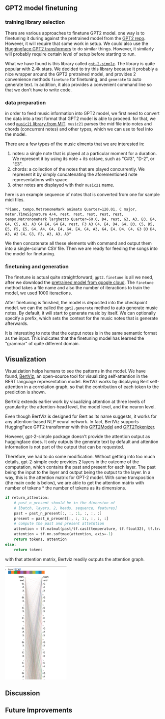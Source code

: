 

## GPT2 model finetuning

### training library selection

There are various approaches to finetune GPT2 model. one way is to finetuning it during against the pretrained model from the [GPT2 repo](git@github.com:jackxxu/gpt2_music.git). However, it will require that some work in setup. We could also use the [Huggingface GPT2 transformers](https://huggingface.co/transformers/model_doc/gpt2.html) to do similar things. However, it similarly will probably require certain level of setup before starting to run. 

What we have found is this library called [`gpt-2-simple`](https://github.com/minimaxir/gpt-2-simple). The library is quite popular with 2.4k stars. We decided to try this library because it probably a nice wrapper around the GPT2 pretrained model, and provides 2 convenience methods `finetune` for finetuning, and `generate` to auto generate text. In addition, it also provides a convenient command line so that we don't have to write code.


### data preparation

in order to feed music information into GPT2 model, we first need to convert the data into a text format that GPT2 model is able to proceed. for that, we used [`music21` library from MIT](http://web.mit.edu/music21/). `music21` parses the mid file into notes and chords (concurrent notes) and other types, which we can use to feel into the model. 

There are a few types of the music elments that we are interested in: 
1. notes: a single note that is played at a particular moment for a duration. We represent it by using its note + its octave, such as "C#3", "D-2", or "E3". 
2. chords: a collection of the notes that are played concurrently. We represent it by simply concatenating the aforementioned note representations with space.
3. other notes are displayed with their `music21` name. 

here is an example sequence of notes that is converted from one for sample midi files.

```
"Piano, tempo.MetronomeMark animato Quarter=120.01, C major, meter.TimeSignature 4/4, rest, rest, rest, rest, rest, tempo.MetronomeMark larghetto Quarter=60.0, D4, rest, G3, A3, B3, B4, G4, C5, A3, A3 C4 E4, G4 E4, rest, F3 A3 C4, E4, D4, G4, B3, C5, D5, E5, F5, E5, G4, A4, G4, E4, G4, E4, C4, A3, G4, E4, D4, C4, G3 B3 D4, A3, A3 C4, G3, F3, A3, A3, A3"
```

We then concatenate all these elements with command and output them into a single-column CSV file. Then we are ready for feeding the songs into the model for finetuning.


### finetuning and generation

The finetune is actual quite straightforward, `gpt2.finetune` is all we need, after we download the [pretrained model from google cloud](https://storage.googleapis.com/gpt-2). The `finetune` method takes a file name and also the number of iteractions to train the model, we used 1000 iteractions. 

After finetuning is finished, the model is deposited into the checkpoint model. we can the called the `gpt2.generate` method to auto generate music notes. By default, it will start to generate music by itself. We can optionally specify a prefix, which sets the context for the music notes that is generate afterwards. 

It is interesting to note that the output notes is in the same semantic format as the input. This indicates that the finetuning model has learned the "grammar" of quite different domain. 


## Visualization

Visualziation helps humans to see the patterns in the model. We have found, [BertViz](https://github.com/jessevig/bertviz), an open-source tool for visualizing self-attention in the BERT language representation model. BertViz works by displaying Bert self-attention in a correlation graph, so that the contribution of each token to the prediction is shown.

BertViz extends earlier work by visualizing attention at three levels of granularity: the attention-head level, the model level, and the neuron level. 

Even though BertViz is designed for Bert as its name suggests, it works for any attention-based NLP neural network. In fact, BertViz supports HuggingFace GPT2 transformer with this [GPT2Model](https://github.com/jessevig/bertviz/blob/master/bertviz/transformers_neuron_view/modeling_gpt2.py) and [GPT2Tokenizer](https://github.com/jessevig/bertviz/blob/master/bertviz/transformers_neuron_view/tokenization_gpt2.py). 


However, gpt-2-simple package doesn't provide the attention output as huggingface does. It only outputs the generate text by default and attention information is not part of the output that can be requested.

Therefore, we had to do some modification. Without getting into too much details, gpt-2-simple code provides 2 layers in the outcome of the computation, which contains the past and present for each layer. The past being the input to the layer and output being the output to the layer. In a way, this is the attention matrix for GPT-2 model. With some transposition (the main code is below), we are able to get the attention matrix with number of tokens * the number of tokens as its dimensions. 

```python
if return_attention:
    # past_n_present should be in the dimension of
    # [batch, layers, 2, heads, sequence, features]
    past = past_n_present[:, :, :1, :, :, :]
    present = past_n_present[:, :, 1:, :, :, :]
    # compute the past and present attetntion
    attention = tf.matmul(past/tf.cast(temperature, tf.float32), tf.transpose(present, perm=[0, 1, 2, 3, 5, 4]))
    attention = tf.nn.softmax(attention, axis=-1)
    return tokens, attention
else:
    return tokens
```

with that attention matrix, Bertviz readily outputs the attention graph.

<img src="images/layer0.png" alt="layer0" width="200"/>

## Discussion



## Future Improvements

